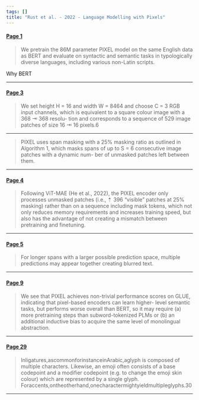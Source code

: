 ```yaml
---
tags: []
title: "Rust et al. - 2022 - Language Modelling with Pixels"
---
```


#### [Page 1](highlights://Rust%20et%20al.%20-%202022%20-%20Language%20Modelling%20with%20Pixels#page=1)

> We pretrain the 86M parameter PIXEL model on the same English data as BERT and evaluate on syntactic and semantic tasks in typologically diverse languages, including various non-Latin scripts.

Why BERT

***

#### [Page 3](highlights://Rust%20et%20al.%20-%202022%20-%20Language%20Modelling%20with%20Pixels#page=3)

> We set height H = 16 and width W = 8464 and choose C = 3 RGB input channels, which is equivalent to a square colour image with a 368 ⇥ 368 resolu- tion and corresponds to a sequence of 529 image patches of size 16 ⇥ 16 pixels.6

***

> PIXEL uses span masking with a 25% masking ratio as outlined in Algorithm 1, which masks spans of up to S = 6 consecutive image patches with a dynamic num- ber of unmasked patches left between them.

***

#### [Page 4](highlights://Rust%20et%20al.%20-%202022%20-%20Language%20Modelling%20with%20Pixels#page=4)

> Following ViT-MAE (He et al., 2022), the PIXEL encoder only processes unmasked patches (i.e., ⇡ 396 “visible” patches at 25% masking) rather than on a sequence including mask tokens, which not only reduces memory requirements and increases training speed, but also has the advantage of not creating a mismatch between pretraining and finetuning.

***

#### [Page 5](highlights://Rust%20et%20al.%20-%202022%20-%20Language%20Modelling%20with%20Pixels#page=5)

> For longer spans with a larger possible prediction space, multiple predictions may appear together creating blurred text.

***

#### [Page 9](highlights://Rust%20et%20al.%20-%202022%20-%20Language%20Modelling%20with%20Pixels#page=9)

> We see that PIXEL achieves non-trivial performance scores on GLUE, indicating that pixel-based encoders can learn higher- level semantic tasks, but performs worse overall than BERT, so it may require (a) more pretraining steps than subword-tokenized PLMs or (b) an additional inductive bias to acquire the same level of monolingual abstraction.

***

#### [Page 29](highlights://Rust%20et%20al.%20-%202022%20-%20Language%20Modelling%20with%20Pixels#page=29)

> Inligatures,ascommonforinstanceinArabic,aglyph is composed of multiple characters. Likewise, an emoji often consists of a base codepoint and a modifier codepoint (e.g. to change the emoji skin colour) which are represented by a single glyph. Foraccents,ontheotherhand,onecharactermightyieldmultipleglyphs.30

***

